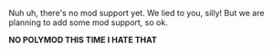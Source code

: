 Nuh uh, there's no mod support yet. We lied to you, silly! But we are planning to add some mod support, so ok.

**NO POLYMOD THIS TIME I HATE THAT**